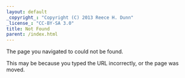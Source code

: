 ```yaml
---
layout: default
_copyright_: "Copyright (C) 2013 Reece H. Dunn"
_license_: "CC-BY-SA 3.0"
title: Not Found
parent: /index.html
---
```


The page you navigated to could not be found.

This may be because you typed the URL incorrectly, or the page was moved.
